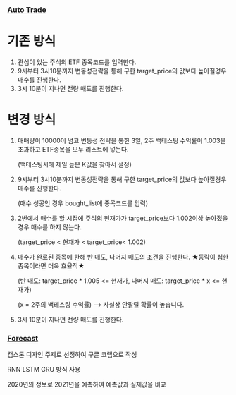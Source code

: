 ### [Auto Trade](https://github.com/hiisk/Stock/tree/main/Auto_Trade)

# 기존 방식 
1. 관심이 있는 주식의 ETF 종목코드를 입력한다.
2. 9시부터 3시10분까지 변동성전략을 통해 구한 target_price의 값보다 높아질경우 매수를 진행한다.
3. 3시 10분이 지나면 전량 매도를 진행한다.

# 변경 방식
1. 매매량이 10000이 넘고 변동성 전략을 통한 3일, 2주 백테스팅 수익률이 1.003을 초과하고 ETF종목을 모두 리스트에 넣는다.

   (백테스팅시에 제일 높은 K값을 찾아서 설정)

2. 9시부터 3시10분까지 변동성전략을 통해 구한 target_price의 값보다 높아질경우 매수를 진행한다.
   
   (매수 성공인 경우 bought_list에 종목코드를 입력)

3. 2번에서 매수를 할 시점에 주식의 현재가가 target_price보다 1.002이상 높아졌을 경우 매수를 하지 않는다.
   
   (target_price < 현재가 < target_price< 1.002)

4. 매수가 완료된 종목에 한해 반 매도, 나머지 매도의 조건을 진행한다. ★등락이 심한 종목이라면 더욱 효율적★ 
   
   (반 매도: target_price * 1.005 <= 현재가, 나머지 매도: target_price * x <= 현재가)

   (x = 2주의 백테스팅 수익률) --> 사실상 안팔릴 확률이 높습니다.

5. 3시 10분이 지나면 전량 매도를 진행한다.

### [Forecast](https://github.com/hiisk/Stock/tree/main/Forecast)

캡스톤 디자인 주제로 선정하여 구글 코랩으로 작성

RNN LSTM GRU 방식 사용

2020년의 정보로 2021년을 예측하여 예측값과 실제값을 비교

